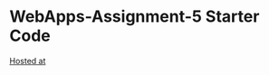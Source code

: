 # WebApps-Assignment-5 Starter Code
[Hosted at](https://44-563-web-apps-f22.github.io/44563-webapps-assignment-5-ShrinidhiYadavally/insects.html)
